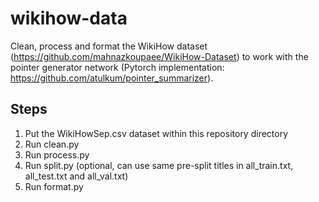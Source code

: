 # wikihow-data
Clean, process and format the WikiHow dataset (https://github.com/mahnazkoupaee/WikiHow-Dataset) to work with the pointer generator network (Pytorch implementation: https://github.com/atulkum/pointer_summarizer).

## Steps
1. Put the WikiHowSep.csv dataset within this repository directory
2. Run clean.py
3. Run process.py
4. Run split.py (optional, can use same pre-split titles in all_train.txt, all_test.txt and all_val.txt)
5. Run format.py